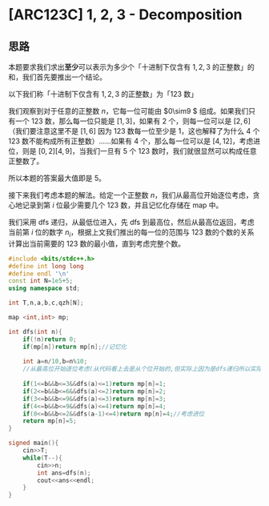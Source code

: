 # [ARC123C] 1, 2, 3 - Decomposition



## 思路

本题要求我们求出**至少**可以表示为多少个「十进制下仅含有 $1,2,3$ 的正整数」的和，我们首先要推出一个结论。

以下我们称「十进制下仅含有 $1,2,3$ 的正整数」为「$123$ 数」

我们观察到对于任意的正整数 $n$，它每一位可能由 $0\sim9 $ 组成。如果我们只有一个 $123$ 数，那么每一位只能是 $[1,3]$，如果有 $2$ 个，则每一位可以是 $[2,6]$（我们要注意这里不是 $[1,6]$ 因为 $123$ 数每一位至少是 $1$，这也解释了为什么 $4$ 个 $123$ 数不能构成所有正整数）……如果有 $4$ 个，那么每一位可以是 $[4,12]$，考虑进位，则是 $[0,2][4,9]$，当我们一旦有 $5$ 个 $123$ 数时，我们就很显然可以构成任意正整数了。

所以本题的答案最大值即是 $5$。



接下来我们考虑本题的解法。给定一个正整数 $n$，我们从最高位开始逐位考虑，贪心地记录到第 $i$ 位最少需要几个 $123$	 数，并且记忆化存储在 map 中。

我们采用 dfs 递归，从最低位进入，先 dfs 到最高位，然后从最高位返回，考虑当前第 $i$ 位的数字 $n_i$，根据上文我们推出的每一位的范围与 $123$ 数的个数的关系计算出当前需要的 $123$ 数的最小值，直到考虑完整个数。

```C++
#include <bits/stdc++.h>
#define int long long
#define endl '\n'
const int N=1e5+5;
using namespace std;

int T,n,a,b,c,qzh[N];

map <int,int> mp;

int dfs(int n){
	if(!n)return 0;
	if(mp[n])return mp[n];//记忆化
	
	int a=n/10,b=n%10;
	//从最高位开始逐位考虑(从代码看上去是从个位开始的,但实际上因为是dfs递归所以实际上是从最高位开始的)
	
	if(1<=b&&b<=3&&dfs(a)<=1)return mp[n]=1;
	if(2<=b&&b<=6&&dfs(a)<=2)return mp[n]=2;
	if(3<=b&&b<=9&&dfs(a)<=3)return mp[n]=3;
	if(4<=b&&b<=9&&dfs(a)<=4)return mp[n]=4;
	if(0<=b&&b<=2&&dfs(a-1)<=4)return mp[n]=4;//考虑进位
	return mp[n]=5;
}

signed main(){
	cin>>T;
	while(T--){
		cin>>n;
		int ans=dfs(n);
		cout<<ans<<endl;	
	}
}

```


